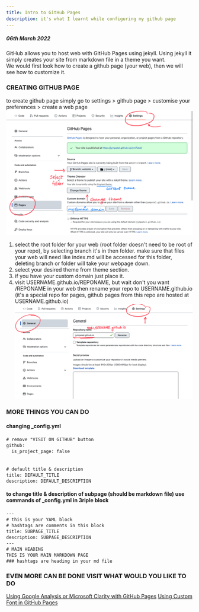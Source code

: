 ```yaml
---
title: Intro to GitHub Pages
description: it's what I learnt while configuring my github page
---
```


##### 06th March 2022

GitHub allows you to host web with GitHub Pages using jekyll.
Using jekyll it simply creates your site from markdown file in a theme you want.  
We would first look how to create a github page (your web), then we will see how to customize it.

### CREATING GITHUB PAGE
to create github page simply go to settings > github page > customise your preferences > create a web page
![ScreenSnap](../images/22.0001a.png)  
01. select the root folder for your web (root folder doesn't need to be root of your repo), by selecting branch it's in then folder. make sure that files your web will need like index.md will be accessed for this folder, deleting branch or folder will take your webpage down.  
02. select your desired theme from theme section.  
03. if you have your custom domain just place it.
04. visit USERNAME.github.io/REPONAME, but wait don't you want /REPONAME in your web then rename your repo to USERNAME.github.io (it's a special repo for pages, github pages from this repo are hosted at USERNAME.github.io)  
![ScreenSnap](../images/22.0002a.png)  

### MORE THINGS YOU CAN DO
#### changing _config.yml
```
# remove "VISIT ON GITHUB" button
github:
  is_project_page: false


# default title & description
title: DEFAULT_TITLE
description: DEFAULT_DESCRIPTION
```
#### to change title & description of subpage (should be markdown file) use commands of _config.yml in 3riple block
```
---
# this is your YAML block
# hashtags are comments in this block
title: SUBPAGE_TITLE
description: SUBPAGE_DESCRIPTION
---
# MAIN HEADING
THIS IS YOUR MAIN MARKDOWN PAGE
### hashtags are heading in your md file
```
### EVEN MORE CAN BE DONE VISIT WHAT WOULD YOU LIKE TO DO
[Using Google Analysis or Microsoft Clarity with GitHub Pages](gitpage-analysis.md)
[Using Custom Font in GitHub Pages](jbmono-in-githubpages.md)